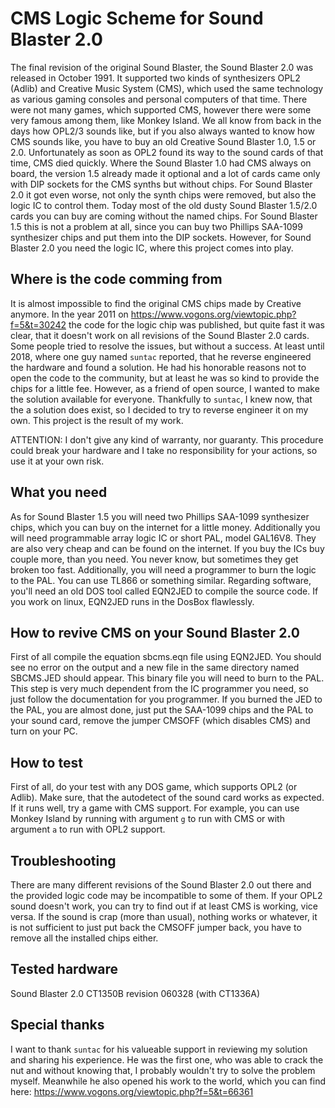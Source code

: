 # CMS Logic Scheme for Sound Blaster 2.0

The final revision of the original Sound Blaster, the Sound Blaster 2.0 was
released in October 1991. It supported two kinds of synthesizers OPL2 (Adlib)
and Creative Music System (CMS), which used the same technology as various
gaming consoles and personal computers of that time. There were not many games,
which supported CMS, however there were some very famous among them, like Monkey
Island. We all know from back in the days how OPL2/3 sounds like, but if you
also always wanted to know how CMS sounds like, you have to buy an old Creative
Sound Blaster 1.0, 1.5 or 2.0. Unfortunately as soon as OPL2 found its way to
the sound cards of that time, CMS died quickly. Where the Sound Blaster 1.0 had
CMS always on board, the version 1.5 already made it optional and a lot of cards
came only with DIP sockets for the CMS synths but without chips. For Sound
Blaster 2.0 it got even worse, not only the synth chips were removed, but also
the logic IC to control them. Today most of the old dusty Sound Blaster 1.5/2.0
cards you can buy are coming without the named chips. For Sound Blaster 1.5 this
is not a problem at all, since you can buy two Phillips SAA-1099 synthesizer
chips and put them into the DIP sockets. However, for Sound Blaster 2.0 you
need the logic IC, where this project comes into play.

## Where is the code comming from

It is almost impossible to find the original CMS chips made by Creative anymore.
In the year 2011 on https://www.vogons.org/viewtopic.php?f=5&t=30242 the code
for the logic chip was published, but quite fast it was clear, that it doesn't
work on all revisions of the Sound Blaster 2.0 cards. Some people tried to
resolve the issues, but without a success. At least until 2018, where one guy
named `suntac` reported, that he reverse engineered the hardware and found a
solution. He had his honorable reasons not to open the code to the community,
but at least he was so kind to provide the chips for a little fee. However, as a
friend of open source, I wanted to make the solution available for everyone.
Thankfully to `suntac`, I knew now, that the a solution does exist, so I decided
to try to reverse engineer it on my own. This project is the result of my work.

ATTENTION: I don't give any kind of warranty, nor guaranty. This procedure
could break your hardware and I take no responsibility for your actions, so 
use it at your own risk.

## What you need

As for Sound Blaster 1.5 you will need two Phillips SAA-1099 synthesizer
chips, which you can buy on the internet for a little money. Additionally
you will need programmable array logic IC or short PAL, model GAL16V8. They
are also very cheap and can be found on the internet. If you buy the ICs
buy couple more, than you need. You never know, but sometimes they get
broken too fast. Additionally, you will need a programmer to burn the
logic to the PAL. You can use TL866 or something similar. Regarding software,
you'll need an old DOS tool called EQN2JED to compile the source code. If
you work on linux, EQN2JED runs in the DosBox flawlessly.

## How to revive CMS on your Sound Blaster 2.0

First of all compile the equation sbcms.eqn file using EQN2JED. You should
see no error on the output and a new file in the same directory named SBCMS.JED
should appear. This binary file you will need to burn to the PAL. This step
is very much dependent from the IC programmer you need, so just follow the
documentation for you programmer. If you burned the JED to the PAL, you are
almost done, just put the SAA-1099 chips and the PAL to your sound card, remove
the jumper CMSOFF (which disables CMS) and turn on your PC.

## How to test

First of all, do your test with any DOS game, which supports OPL2 (or Adlib).
Make sure, that the autodetect of the sound card works as expected. If it runs
well, try a game with CMS support. For example, you can use Monkey Island by
running with argument `g` to run with CMS or with argument `a` to run with OPL2
support.

## Troubleshooting

There are many different revisions of the Sound Blaster 2.0 out there and the
provided logic code may be incompatible to some of them. If your OPL2 sound
doesn't work, you can try to find out if at least CMS is working, vice versa.
If the sound is crap (more than usual), nothing works or whatever, it is not
sufficient to just put back the CMSOFF jumper back, you have to remove all the
installed chips either.

## Tested hardware
Sound Blaster 2.0 CT1350B revision 060328 (with CT1336A)

## Special thanks

I want to thank `suntac` for his valueable support in reviewing my solution and
sharing his experience. He was the first one, who was able to crack the nut and
without knowing that, I probably wouldn't try to solve the problem myself.
Meanwhile he also opened his work to the world, which you can find here:
https://www.vogons.org/viewtopic.php?f=5&t=66361


